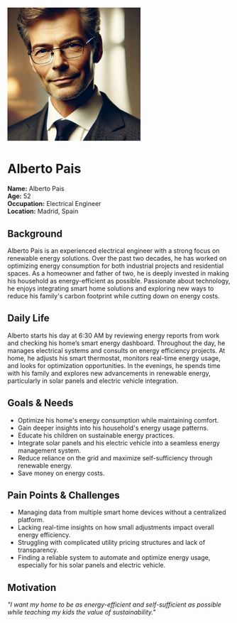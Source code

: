# <img src="Alberto_Pais.png" alt="Alberto Pais" width="300">

# Alberto Pais
**Name:** Alberto Pais  
**Age:** 52  
**Occupation:** Electrical Engineer  
**Location:** Madrid, Spain  

## Background  
Alberto Pais is an experienced electrical engineer with a strong focus on renewable energy solutions. Over the past two decades, he has worked on optimizing energy consumption for both industrial projects and residential spaces. As a homeowner and father of two, he is deeply invested in making his household as energy-efficient as possible. Passionate about technology, he enjoys integrating smart home solutions and exploring new ways to reduce his family's carbon footprint while cutting down on energy costs.  

## Daily Life  
Alberto starts his day at 6:30 AM by reviewing energy reports from work and checking his home’s smart energy dashboard. Throughout the day, he manages electrical systems and consults on energy efficiency projects. At home, he adjusts his smart thermostat, monitors real-time energy usage, and looks for optimization opportunities. In the evenings, he spends time with his family and explores new advancements in renewable energy, particularly in solar panels and electric vehicle integration.  

## Goals & Needs  
- Optimize his home's energy consumption while maintaining comfort.  
- Gain deeper insights into his household's energy usage patterns.  
- Educate his children on sustainable energy practices.  
- Integrate solar panels and his electric vehicle into a seamless energy management system.  
- Reduce reliance on the grid and maximize self-sufficiency through renewable energy.  
- Save money on energy costs.

## Pain Points & Challenges  
- Managing data from multiple smart home devices without a centralized platform.  
- Lacking real-time insights on how small adjustments impact overall energy efficiency.  
- Struggling with complicated utility pricing structures and lack of transparency.  
- Finding a reliable system to automate and optimize energy usage, especially for his solar panels and electric vehicle.  

## Motivation  
*"I want my home to be as energy-efficient and self-sufficient as possible while teaching my kids the value of sustainability."*


